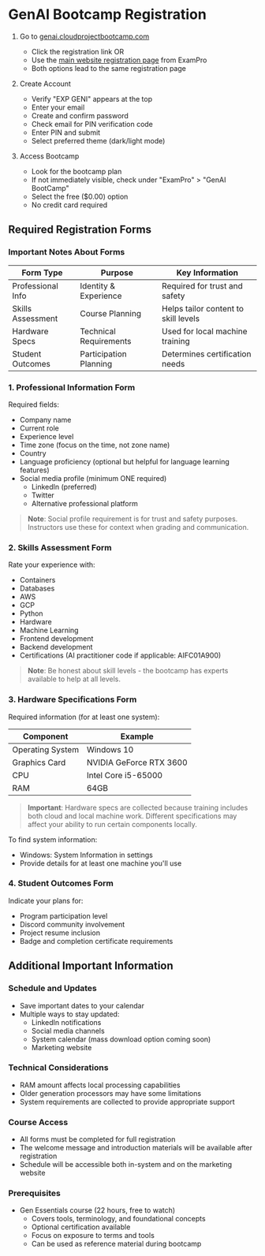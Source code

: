 # GenAI Bootcamp Registration

1. Go to [genai.cloudprojectbootcamp.com](https://genai.cloudprojectbootcamp.com/)
   - Click the registration link OR
   - Use the [main website registration page](https://app.exampro.co/student/auth/signup?plan=exp-genai) from ExamPro
   - Both options lead to the same registration page

2. Create Account
   - Verify "EXP GENI" appears at the top
   - Enter your email
   - Create and confirm password
   - Check email for PIN verification code
   - Enter PIN and submit
   - Select preferred theme (dark/light mode)

3. Access Bootcamp
   - Look for the bootcamp plan
   - If not immediately visible, check under "ExamPro" > "GenAI BootCamp"
   - Select the free ($0.00) option
   - No credit card required

## Required Registration Forms

### Important Notes About Forms
| Form Type | Purpose | Key Information |
|-----------|---------|-----------------|
| Professional Info | Identity & Experience | Required for trust and safety |
| Skills Assessment | Course Planning | Helps tailor content to skill levels |
| Hardware Specs | Technical Requirements | Used for local machine training |
| Student Outcomes | Participation Planning | Determines certification needs |

### 1. Professional Information Form
Required fields:
- Company name
- Current role
- Experience level
- Time zone (focus on the time, not zone name)
- Country
- Language proficiency (optional but helpful for language learning features)
- Social media profile (minimum ONE required)
  - LinkedIn (preferred)
  - Twitter
  - Alternative professional platform
  
> **Note**: Social profile requirement is for trust and safety purposes. Instructors use these for context when grading and communication.

### 2. Skills Assessment Form
Rate your experience with:
- Containers
- Databases
- AWS
- GCP
- Python
- Hardware
- Machine Learning
- Frontend development
- Backend development
- Certifications (AI practitioner code if applicable: AIFC01A900)

> **Note**: Be honest about skill levels - the bootcamp has experts available to help at all levels.

### 3. Hardware Specifications Form
Required information (for at least one system):

| Component | Example |
|-----------|---------|
| Operating System | Windows 10 |
| Graphics Card | NVIDIA GeForce RTX 3600 |
| CPU | Intel Core i5-65000 |
| RAM | 64GB |

> **Important**: Hardware specs are collected because training includes both cloud and local machine work. Different specifications may affect your ability to run certain components locally.

To find system information:
- Windows: System Information in settings
- Provide details for at least one machine you'll use

### 4. Student Outcomes Form
Indicate your plans for:
- Program participation level
- Discord community involvement
- Project resume inclusion
- Badge and completion certificate requirements

## Additional Important Information

### Schedule and Updates
- Save important dates to your calendar
- Multiple ways to stay updated:
  - LinkedIn notifications
  - Social media channels
  - System calendar (mass download option coming soon)
  - Marketing website

### Technical Considerations
- RAM amount affects local processing capabilities
- Older generation processors may have some limitations
- System requirements are collected to provide appropriate support

### Course Access
- All forms must be completed for full registration
- The welcome message and introduction materials will be available after registration
- Schedule will be accessible both in-system and on the marketing website


### Prerequisites
- Gen Essentials course (22 hours, free to watch)
  - Covers tools, terminology, and foundational concepts
  - Optional certification available
  - Focus on exposure to terms and tools
  - Can be used as reference material during bootcamp